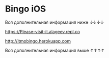 # Bingo iOS
Вся дополнительная информация ниже ↓↓↓↓

https://Please-visit-it.alageev.repl.co

http://itmobingo.herokuapp.com

Вся дополнительная информация выше ↑↑↑↑
